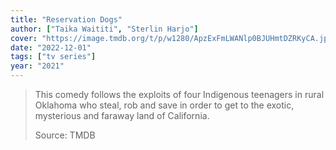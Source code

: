 ```yaml
---
title: "Reservation Dogs"
author: ["Taika Waititi", "Sterlin Harjo"]
cover: "https://image.tmdb.org/t/p/w1280/ApzExFmLWANlp0BJUHmtDZRKyCA.jpg"
date: "2022-12-01"
tags: ["tv series"]
year: "2021"
---
```


> This comedy follows the exploits of four Indigenous teenagers in rural Oklahoma who steal, rob and save in order to get to the exotic, mysterious and faraway land of California.
>
> Source: TMDB
